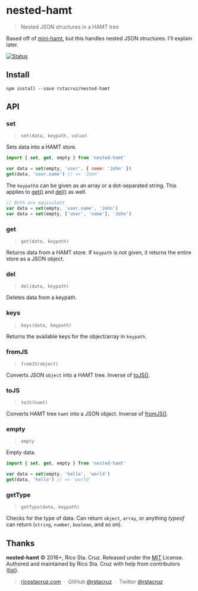 # nested-hamt

> Nested JSON structures in a HAMT tree

Based off of [mini-hamt], but this handles nested JSON structures. I'll explain later.

[![Status](https://travis-ci.org/rstacruz/nested-hamt.svg?branch=master)](https://travis-ci.org/rstacruz/nested-hamt "See test builds")

[mini-hamt]: https://www.npmjs.com/package/mini-hamt

## Install

```
npm install --save rstacruz/nested-hamt
```

## API

### set

> `set(data, keypath, value)`

Sets data into a HAMT store.

```js
import { set, get, empty } from 'nested-hamt'

var data = set(empty, 'user', { name: 'John' })
get(data, 'user.name') // => 'John'
```

The `keypath`s can be given as an array or a dot-separated string. This applies to [get()](#get) and [del()](#del) as well.

```js
// Both are equivalent
var data = set(empty, 'user.name', 'John')
var data = set(empty, ['user', 'name'], 'John')
```

### get

> `get(data, keypath)`

Returns data from a HAMT store. If `keypath` is not given, it returns the entire store as a JSON object.

### del

> `del(data, keypath)`

Deletes data from a keypath.

### keys

> `keys(data, keypath)`

Returns the available keys for the object/array in `keypath`.

### fromJS

> `fromJS(object)`

Converts JSON `object` into a HAMT tree. Inverse of [toJS()](#tojs).

### toJS

> `toJS(hamt)`

Converts HAMT tree `hamt` into a JSON object. Inverse of [fromJS()](#fromjs).

### empty

> `empty`

Empty data.

```js
import { set, get, empty } from 'nested-hamt'

var data = set(empty, 'hello', 'world')
get(data, 'hello') // => 'world'
```

### getType

> `getType(data, keypath)`

Checks for the type of data. Can return `object`, `array`, or anything *typeof* can return (`string`, `number`, `boolean`, and so on).

## Thanks

**nested-hamt** © 2016+, Rico Sta. Cruz. Released under the [MIT] License.<br>
Authored and maintained by Rico Sta. Cruz with help from contributors ([list][contributors]).

> [ricostacruz.com](http://ricostacruz.com) &nbsp;&middot;&nbsp;
> GitHub [@rstacruz](https://github.com/rstacruz) &nbsp;&middot;&nbsp;
> Twitter [@rstacruz](https://twitter.com/rstacruz)

[MIT]: http://mit-license.org/
[contributors]: http://github.com/rstacruz/nested-hamt/contributors
